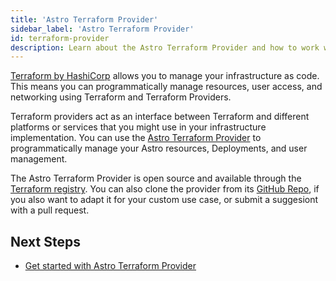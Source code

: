 ```yaml
---
title: 'Astro Terraform Provider'
sidebar_label: 'Astro Terraform Provider'
id: terraform-provider
description: Learn about the Astro Terraform Provider and how to work with it.
---
```


[Terraform by HashiCorp](https://www.terraform.io/) allows you to manage your infrastructure as code. This means you can programmatically manage resources, user access, and networking using Terraform and Terraform Providers.

Terraform providers act as an interface between Terraform and different platforms or services that you might use in your infrastructure implementation. You can use the [Astro Terraform Provider](https://github.com/astronomer/terraform-provider-astro) to programmatically manage your Astro resources, Deployments, and user management.

The Astro Terraform Provider is open source and available through the [Terraform registry](https://registry.terraform.io/providers/astronomer/astro/0.3.0). You can also clone the provider from its [GitHub Repo](https://github.com/astronomer/terraform-provider-astro), if you also want to adapt it for your custom use case, or submit a suggesiont with a pull request.

## Next Steps

- [Get started with Astro Terraform Provider](terraform-provider-get-started.md)
